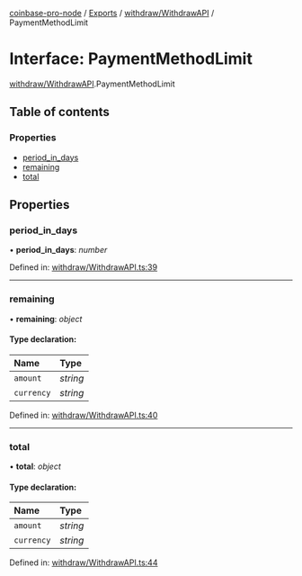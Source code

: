 [coinbase-pro-node](../README.md) / [Exports](../modules.md) / [withdraw/WithdrawAPI](../modules/withdraw_withdrawapi.md) / PaymentMethodLimit

# Interface: PaymentMethodLimit

[withdraw/WithdrawAPI](../modules/withdraw_withdrawapi.md).PaymentMethodLimit

## Table of contents

### Properties

- [period\_in\_days](withdraw_withdrawapi.paymentmethodlimit.md#period_in_days)
- [remaining](withdraw_withdrawapi.paymentmethodlimit.md#remaining)
- [total](withdraw_withdrawapi.paymentmethodlimit.md#total)

## Properties

### period\_in\_days

• **period\_in\_days**: *number*

Defined in: [withdraw/WithdrawAPI.ts:39](https://github.com/bennycode/coinbase-pro-node/blob/e63aeae/src/withdraw/WithdrawAPI.ts#L39)

___

### remaining

• **remaining**: *object*

#### Type declaration:

Name | Type |
:------ | :------ |
`amount` | *string* |
`currency` | *string* |

Defined in: [withdraw/WithdrawAPI.ts:40](https://github.com/bennycode/coinbase-pro-node/blob/e63aeae/src/withdraw/WithdrawAPI.ts#L40)

___

### total

• **total**: *object*

#### Type declaration:

Name | Type |
:------ | :------ |
`amount` | *string* |
`currency` | *string* |

Defined in: [withdraw/WithdrawAPI.ts:44](https://github.com/bennycode/coinbase-pro-node/blob/e63aeae/src/withdraw/WithdrawAPI.ts#L44)
